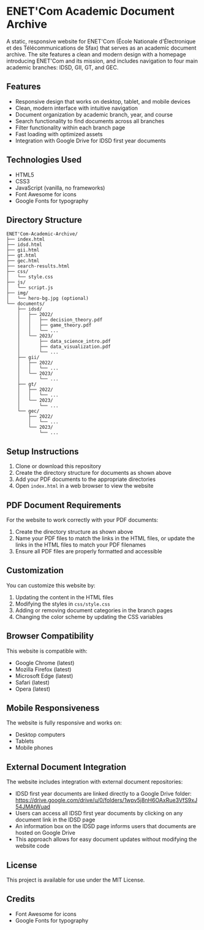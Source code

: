 # ENET'Com Academic Document Archive

A static, responsive website for ENET'Com (École Nationale d'Électronique et des Télécommunications de Sfax) that serves as an academic document archive. The site features a clean and modern design with a homepage introducing ENET'Com and its mission, and includes navigation to four main academic branches: IDSD, GII, GT, and GEC.

## Features

- Responsive design that works on desktop, tablet, and mobile devices
- Clean, modern interface with intuitive navigation
- Document organization by academic branch, year, and course
- Search functionality to find documents across all branches
- Filter functionality within each branch page
- Fast loading with optimized assets
- Integration with Google Drive for IDSD first year documents

## Technologies Used

- HTML5
- CSS3
- JavaScript (vanilla, no frameworks)
- Font Awesome for icons
- Google Fonts for typography

## Directory Structure

```
ENET'Com-Academic-Archive/
├── index.html
├── idsd.html
├── gii.html
├── gt.html
├── gec.html
├── search-results.html
├── css/
│   └── style.css
├── js/
│   └── script.js
├── img/
│   └── hero-bg.jpg (optional)
└── documents/
    ├── idsd/
    │   ├── 2022/
    │   │   ├── decision_theory.pdf
    │   │   ├── game_theory.pdf
    │   │   └── ...
    │   └── 2023/
    │       ├── data_science_intro.pdf
    │       ├── data_visualization.pdf
    │       └── ...
    ├── gii/
    │   ├── 2022/
    │   │   └── ...
    │   └── 2023/
    │       └── ...
    ├── gt/
    │   ├── 2022/
    │   │   └── ...
    │   └── 2023/
    │       └── ...
    └── gec/
        ├── 2022/
        │   └── ...
        └── 2023/
            └── ...
```

## Setup Instructions

1. Clone or download this repository
2. Create the directory structure for documents as shown above
3. Add your PDF documents to the appropriate directories
4. Open `index.html` in a web browser to view the website

## PDF Document Requirements

For the website to work correctly with your PDF documents:

1. Create the directory structure as shown above
2. Name your PDF files to match the links in the HTML files, or update the links in the HTML files to match your PDF filenames
3. Ensure all PDF files are properly formatted and accessible

## Customization

You can customize this website by:

1. Updating the content in the HTML files
2. Modifying the styles in `css/style.css`
3. Adding or removing document categories in the branch pages
4. Changing the color scheme by updating the CSS variables

## Browser Compatibility

This website is compatible with:

- Google Chrome (latest)
- Mozilla Firefox (latest)
- Microsoft Edge (latest)
- Safari (latest)
- Opera (latest)

## Mobile Responsiveness

The website is fully responsive and works on:

- Desktop computers
- Tablets
- Mobile phones

## External Document Integration

The website includes integration with external document repositories:

- IDSD first year documents are linked directly to a Google Drive folder: https://drive.google.com/drive/u/0/folders/1wpv5j8nH6OAxRue3VfS9xJ54JMAtWuad
- Users can access all IDSD first year documents by clicking on any document link in the IDSD page
- An information box on the IDSD page informs users that documents are hosted on Google Drive
- This approach allows for easy document updates without modifying the website code

## License

This project is available for use under the MIT License.

## Credits

- Font Awesome for icons
- Google Fonts for typography
